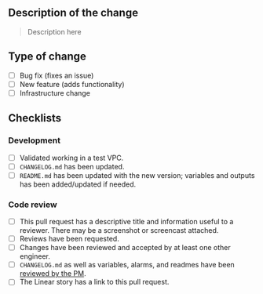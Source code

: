 ## Description of the change

> Description here

## Type of change
- [ ] Bug fix (fixes an issue)
- [ ] New feature (adds functionality)
- [ ] Infrastructure change

## Checklists

### Development

- [ ] Validated working in a test VPC.
- [ ] `CHANGELOG.md` has been updated.
- [ ] `README.md` has been updated with the new version; variables and outputs has been added/updated if needed.

### Code review 

- [ ] This pull request has a descriptive title and information useful to a reviewer. There may be a screenshot or screencast attached.
- [ ] Reviews have been requested.
- [ ] Changes have been reviewed and accepted by at least one other engineer.
- [ ] `CHANGELOG.md` as well as variables, alarms, and readmes have been [reviewed by the PM](https://www.notion.so/etleap/Dev-Workflow-Checklist-1693ed0f162040e8b4659e90ba85252b?pvs=4#8bc0f53b03f34194a46a3df51f551e14).
- [ ] The Linear story has a link to this pull request.

